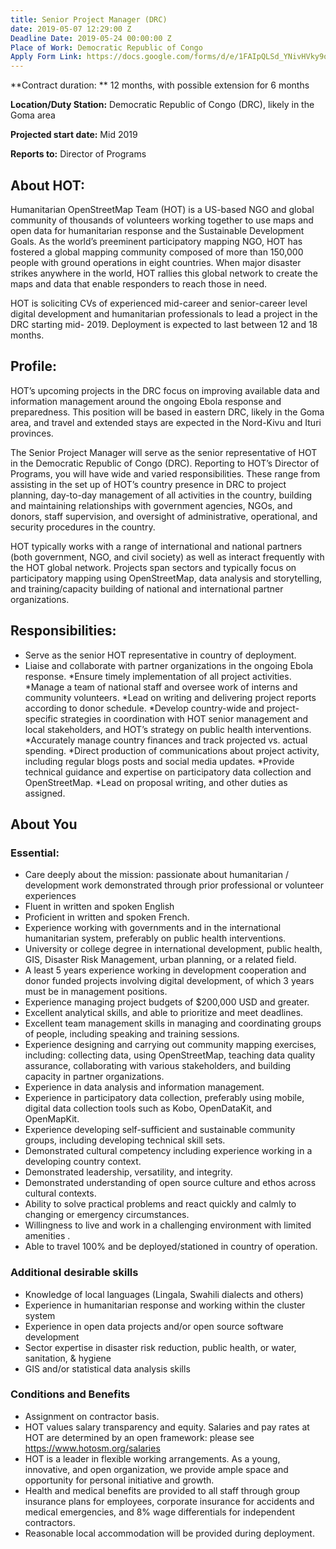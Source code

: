 ```yaml
---
title: Senior Project Manager (DRC)
date: 2019-05-07 12:29:00 Z
Deadline Date: 2019-05-24 00:00:00 Z
Place of Work: Democratic Republic of Congo
Apply Form Link: https://docs.google.com/forms/d/e/1FAIpQLSd_YNivHVky9oLDOtrtyrfuUjufv2g8atSaEjEObi3QCshD6A/viewform
---
```


**Contract duration: ** 12 months, with possible extension for 6 months

**Location/Duty Station:** Democratic Republic of Congo (DRC), likely in the Goma area

**Projected start date:** Mid 2019

**Reports to:** Director of Programs

## About HOT:
Humanitarian OpenStreetMap Team (HOT) is a US-based NGO and global community of thousands of volunteers working together to use maps and open data for humanitarian response and the Sustainable Development Goals. As the world’s preeminent participatory mapping NGO, HOT has fostered a global mapping community composed of more than 150,000 people with ground operations in eight countries. When major disaster strikes anywhere in the world, HOT rallies this global network to create the maps and data that enable responders to reach those in need.

HOT is soliciting CVs of experienced mid-career and senior-career level digital development and humanitarian professionals to lead a project in the DRC starting mid- 2019. Deployment is expected to last between 12 and 18 months.
 
## Profile:

HOT’s upcoming projects in the DRC focus on improving available data and information management around the ongoing Ebola response and preparedness. This position will be based in eastern DRC, likely in the Goma area, and travel and extended stays are expected in the Nord-Kivu and Ituri provinces.

The Senior Project Manager will serve as the senior representative of HOT in the Democratic Republic of Congo (DRC). Reporting to HOT’s Director of Programs, you will have wide and varied responsibilities. These range from assisting in the set up of HOT’s country presence in DRC to project planning, day-to-day management of all activities in the country, building  and maintaining relationships with government agencies, NGOs, and donors, staff supervision, and oversight of administrative, operational, and security procedures in the country.

HOT typically works with a range of international and national partners (both government, NGO, and civil society) as well as interact frequently with the HOT global network. Projects span sectors and typically focus on participatory mapping using OpenStreetMap, data analysis and storytelling, and training/capacity building of national and international partner organizations.

 
## Responsibilities:
* Serve as the senior HOT representative in country of deployment.
* Liaise and collaborate with partner organizations in the ongoing Ebola response.
*Ensure timely implementation of all project activities.
*Manage a team of national staff and oversee work of interns and community volunteers.
*Lead on writing and delivering project reports according to donor schedule.
*Develop country-wide and project-specific strategies in coordination with HOT senior management and local stakeholders, and HOT’s strategy on public health interventions.
*Accurately manage country finances and track projected vs. actual spending.
*Direct production of communications about project activity, including regular blogs posts and social media updates.
*Provide technical guidance and expertise on participatory data collection and OpenStreetMap.
*Lead on proposal writing, and other duties as assigned.

## About You
### Essential:
* Care deeply about the mission: passionate about humanitarian / development work demonstrated through prior professional or volunteer experiences
* Fluent in written and spoken English
* Proficient in written and spoken French.
* Experience working with governments and in the international humanitarian system, preferably on public health interventions.
* University or college degree in international development, public health, GIS, Disaster Risk Management, urban planning, or a related field.
* A least 5 years experience working in development cooperation and donor funded projects involving digital development, of which 3 years must be in management positions.
* Experience managing project budgets of $200,000 USD and greater.
* Excellent analytical skills, and able to prioritize and meet deadlines.
* Excellent team management skills in managing and coordinating groups of people, including speaking and training sessions.
* Experience designing and carrying out community mapping exercises, including: collecting data, using OpenStreetMap, teaching data quality assurance, collaborating with various stakeholders, and building capacity in partner organizations.
* Experience in data analysis and information management.
* Experience in participatory data collection, preferably using mobile, digital data collection tools such as Kobo, OpenDataKit, and OpenMapKit.
* Experience developing self-sufficient and sustainable community groups, including developing technical skill sets.
* Demonstrated cultural competency including experience working in a developing country context.
* Demonstrated leadership, versatility, and integrity.
* Demonstrated understanding of open source culture and ethos across cultural contexts.
* Ability to solve practical problems and react quickly and calmly to changing or emergency circumstances.
* Willingness to live and work in a challenging environment with limited amenities .
* Able to travel 100% and be deployed/stationed in country of operation.


### Additional desirable skills

* Knowledge of local languages (Lingala, Swahili dialects and others)
* Experience in humanitarian response and working within the cluster system
* Experience in open data projects and/or open source software development
* Sector expertise in disaster risk reduction, public health, or water, sanitation, & hygiene
* GIS and/or statistical data analysis skills

### Conditions and Benefits
* Assignment on contractor basis. 
* HOT values salary transparency and equity. Salaries and pay rates at HOT are determined by an open framework: please see https://www.hotosm.org/salaries 
* HOT is a leader in flexible working arrangements. As a young, innovative, and open organization, we provide ample space and opportunity for personal initiative and growth.
* Health and medical benefits are provided to all staff through group insurance plans for employees, corporate insurance for accidents and medical emergencies, and 8% wage differentials for independent contractors.
* Reasonable local accommodation will be provided during deployment.
